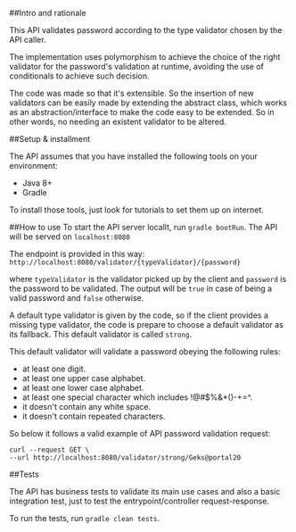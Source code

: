 ##Intro and rationale

This API validates password according to the type validator chosen by the API caller.

The implementation uses polymorphism to achieve the choice of the right validator for the
password's validation at runtime, avoiding the use of conditionals to achieve such decision.

The code was made so that it's extensible. So the insertion of new validators can be easily made
by extending the abstract class, which works as an abstraction/interface to make the code easy to be
extended. So in other words, no needing an existent validator to be altered.

##Setup & installment

The API assumes that you have installed the following tools on your environment:
- Java 8+
- Gradle

To install those tools, just look for tutorials to set them up on internet.


##How to use
To start the API server locallt, run `gradle bootRun`. The API will be served on `localhost:8080`


The endpoint is provided in this way:
`http://localhost:8080/validator/{typeValidator}/{password}`

where `typeValidator` is the validator picked up by the client
and `password` is the password to be validated. The output will be `true`
in case of being a valid password and `false` otherwise.

A default type validator is given by the code, so if the client provides 
a missing type validator, the code is prepare to choose a default validator as its fallback.
This default validator is called `strong`.

This default validator will validate a password obeying the following rules:
- at least one digit.
- at least one upper case alphabet.
- at least one lower case alphabet.
- at least one special character which includes !@#$%&*()-+=^.
- it doesn't contain any white space.
- it doesn't contain repeated characters.

So below it follows a valid example of API password validation request:

```
curl --request GET \
--url http://localhost:8080/validator/strong/Geks@portal20
```

##Tests

The API has business tests to validate its main use cases and also a basic integration test, 
just to test the entrypoint/controller request-response. 

To run the tests, run `gradle clean tests`. 


